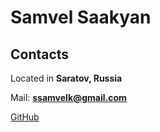 # Samvel Saakyan

## Contacts

Located in **Saratov, Russia**  

Mail: **ssamvelk@gmail.com**

[GitHub](https://github.com/ssamvelk)

